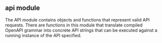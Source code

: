 ## api module
The API module contains objects and functions that represent valid API requests. There are functions in this module that translate compiled OpenAPI grammar into concrete API strings that can be executed against a running instance of the API specified.